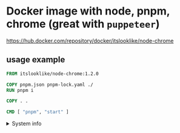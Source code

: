 # Docker image with node, pnpm, chrome (great with `puppeteer`)

https://hub.docker.com/repository/docker/itslooklike/node-chrome

## usage example

```Dockerfile
FROM itslooklike/node-chrome:1.2.0

COPY pnpm.json pnpm-lock.yaml ./
RUN pnpm i

COPY . .

CMD [ "pnpm", "start" ]
```

<details>
  <summary>System info</summary>

```sh
# release container
docker build -t itslooklike/node-chrome:1.2.0 .
docker push itslooklike/node-chrome:1.2.0
```

</details>
